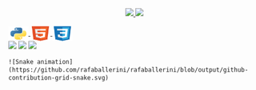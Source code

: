 <div align="center">
    <a href="https://github.com/gcab156">
    <img height="180em" src="https://github-readme-stats.vercel.app/api?username=gcab156&show_icons=true&theme=dracula&include_all_commits=true&count_private=true"/>
    <img height="180em" src="https://github-readme-stats.vercel.app/api/top-langs/?username=gcab156&layout=compact&langs_count=7&theme=dark"/>
  </div>
  <div style="display: inline_block"><br>
    <img align="center" alt="Gcab-Python" height="30" width="40" src="https://raw.githubusercontent.com/devicons/devicon/master/icons/python/python-original.svg">
    <img align="center" alt="Gcab-HTML" height="30" width="40" src="https://raw.githubusercontent.com/devicons/devicon/master/icons/html5/html5-original.svg">
    <img align="center" alt="Gcab-CSS" height="30" width="40" src="https://raw.githubusercontent.com/devicons/devicon/master/icons/css3/css3-original.svg">
  </div>

 

  <div> 
    <a href="https://instagram.com/gcab156" target="_blank"><img src="https://img.shields.io/badge/-Instagram-%23E4405F?style=for-the-badge&logo=instagram&logoColor=white" target="_blank"></a>
    <a href="https://twitter.com/gcab156" target="_blank"><img src="https://shields.io/twitter/follow/gcab156?label=Follow" target="_blank"></a>
    <a href = "mailto:gcab2006@dnmx.org"><img src="https://img.shields.io/badge/-Gmail-%23333?style=for-the-badge&logo=gmail&logoColor=black" target="_blank"></a>


    ![Snake animation](https://github.com/rafaballerini/rafaballerini/blob/output/github-contribution-grid-snake.svg)
</div>
